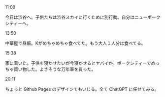 11:09

今日は渋谷へ。子供たちは渋谷スカイに行くために別行動。自分はニューポークシティーへ。

13:50

中華屋で昼飯。Kがめちゃめちゃ食べてた。もう大人１人分は食べてる。

15:38

家に着いた。子供を寝かせたいが今寝かせるとヤバイか。ポークシティーでめっちゃ買い物した。よさそうな万年筆を買った。

20:11

ちょっと Github Pages のデザインでもいじる。全て ChatGPT に任せてみる。
